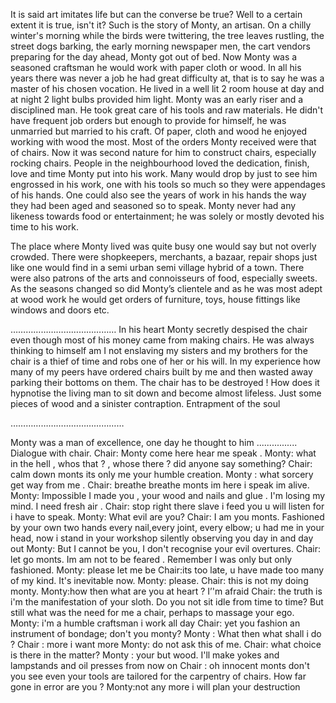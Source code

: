 It is said art imitates life but can the converse be true?
Well to a certain extent it is true, isn't it? 
Such is the story of Monty, an artisan. 
On a chilly winter's morning while the birds were twittering, the tree leaves rustling, the street dogs barking, the early morning newspaper men, the cart vendors preparing for the day ahead, Monty got out of bed. 
Now Monty was a seasoned craftsman he would work with paper cloth or wood.
In all his years there was never a job he had great difficulty at, that is to say he was a master of his chosen vocation.
He lived in a well lit 2 room house at day and at night 2 light bulbs provided him light. 
Monty was an early riser and a disciplined man. 
He took great care of his tools and raw materials. 
He didn't have frequent job  orders but enough to provide for himself, he was unmarried but married to his craft.
Of paper, cloth and wood he enjoyed working with wood the most.
Most of the orders Monty received were that of chairs.
Now it was second nature for him to construct chairs, especially rocking chairs.
People in the neighbourhood loved the dedication, finish, love and time Monty put into his work. 
Many would drop by just to see him engrossed in his work, one with his tools so much so they were appendages of his hands. 
One could also see the years of work in his hands the way they had been aged and seasoned so to speak. 
Monty never had any likeness towards food or entertainment; he was solely or mostly devoted his time to his work. 


The place where Monty lived was quite busy one would say but not overly crowded.
There were shopkeepers, merchants, a bazaar, repair shops just like one would find in a semi urban semi village hybrid of a town. 
There were also patrons of the arts and connoisseurs of food, especially sweets.  
As the seasons changed so did Monty’s clientele and as he was most adept at wood work he would get orders of furniture, toys, house fittings like windows and doors etc.

……………………………………
In his heart Monty secretly despised the chair even though most of his money came from making chairs. 
He was always thinking to himself am I not enslaving my sisters and my brothers for the chair is a thief of time and robs one of her or his will.
In my experience how many of my peers have ordered chairs built by me and then wasted away parking their bottoms on them. 
The chair has to be destroyed ! 
How does it hypnotise the living man to sit down and become almost lifeless. 
Just some pieces of wood and a sinister contraption. 
Entrapment of the soul 


………………………………………

Monty was a man of excellence, one day he thought to him
................
Dialogue with chair.
Chair: Monty come here hear me speak .
Monty: what in the hell , whos that ? , whose there ? did anyone say something?
Chair: calm down monts its only me your humble creation.
Monty : what sorcery get way from me .
Chair: breathe breathe monts im here i speak im alive.
Monty: Impossible I made you , your wood and nails and glue . 
I'm losing my mind.
I need fresh air .
Chair: stop right there slave i feed you u will listen for i have to speak.
Monty: What evil are you?
Chair: I am you monts.
Fashioned by your own two hands every nail,every joint, every elbow; u had me in your head, now i stand in your workshop silently observing you day in and day out
Monty: But I cannot be you, I don't recognise your evil overtures.
Chair: let go monts. 
Im am not to be feared . 
Remember I was only but only fashioned.
Monty: please let me be
Chair:its too late, u have made too many of my kind. 
It's inevitable now.
Monty: please.
Chair: this is not my doing monty.
Monty:how then what are you at heart ? I’'m afraid
Chair: the truth is i'm the manifestation of your sloth.
Do you not sit idle from time to time?
But still what was the need for me a chair, perhaps to massage your ego.
Monty: i'm a humble craftsman i work all day
Chair: yet you fashion an instrument of bondage; don't you monty?
Monty : What then what shall i do ?
Chair : more i want more
Monty: do not ask this of me.
Chair: what choice is there in the matter?
Monty : your but wood. I'll make yokes and lampstands and oil presses from now on
Chair : oh innocent monts don't you see even your tools are tailored for the carpentry of chairs. 
How far gone in error are you ?
Monty:not any more i will plan your destruction 



